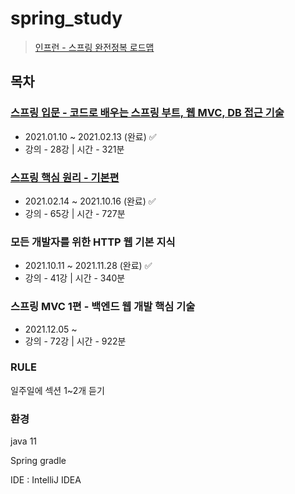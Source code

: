 # spring_study

> [인프런 - 스프링 완전정복 로드맵](https://www.inflearn.com/roadmaps/373)

## 목차

### [스프링 입문 - 코드로 배우는 스프링 부트, 웹 MVC, DB 접근 기술](./hello-spring)

- 2021.01.10 ~ 2021.02.13 (완료) ✅
- 강의 - 28강 | 시간 - 321분

### [스프링 핵심 원리 - 기본편](./core)

- 2021.02.14 ~ 2021.10.16 (완료) ✅
- 강의 - 65강 | 시간 - 727분

### 모든 개발자를 위한 HTTP 웹 기본 지식

- 2021.10.11 ~ 2021.11.28 (완료) ✅
- 강의 - 41강 | 시간 - 340분

### 스프링 MVC 1편 - 백엔드 웹 개발 핵심 기술

- 2021.12.05 ~ 
- 강의 - 72강 | 시간 - 922분

### RULE

일주일에 섹션 1~2개 듣기





### 환경

java 11

Spring gradle

IDE : IntelliJ IDEA

